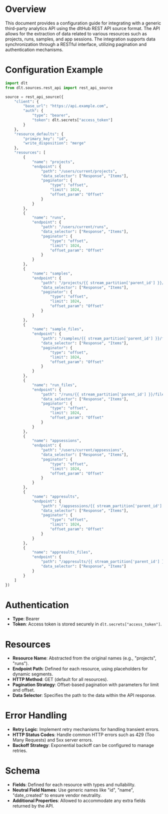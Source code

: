 # Overview

This document provides a configuration guide for integrating with a generic third-party analytics API using the dltHub REST API source format. The API allows for the extraction of data related to various resources such as projects, runs, samples, and app sessions. The integration supports data synchronization through a RESTful interface, utilizing pagination and authentication mechanisms.

# Configuration Example

```python
import dlt
from dlt.sources.rest_api import rest_api_source

source = rest_api_source({
    "client": {
        "base_url": "https://api.example.com",
        "auth": {
            "type": "bearer",
            "token": dlt.secrets["access_token"]
        }
    },
    "resource_defaults": {
        "primary_key": "id",
        "write_disposition": "merge"
    },
    "resources": [
        {
            "name": "projects",
            "endpoint": {
                "path": "/users/current/projects",
                "data_selector": ["Response", "Items"],
                "paginator": {
                    "type": "offset",
                    "limit": 1024,
                    "offset_param": "Offset"
                }
            }
        },
        {
            "name": "runs",
            "endpoint": {
                "path": "/users/current/runs",
                "data_selector": ["Response", "Items"],
                "paginator": {
                    "type": "offset",
                    "limit": 1024,
                    "offset_param": "Offset"
                }
            }
        },
        {
            "name": "samples",
            "endpoint": {
                "path": "/projects/{{ stream_partition['parent_id'] }}/samples",
                "data_selector": ["Response", "Items"],
                "paginator": {
                    "type": "offset",
                    "limit": 1024,
                    "offset_param": "Offset"
                }
            }
        },
        {
            "name": "sample_files",
            "endpoint": {
                "path": "/samples/{{ stream_partition['parent_id'] }}/files",
                "data_selector": ["Response", "Items"],
                "paginator": {
                    "type": "offset",
                    "limit": 1024,
                    "offset_param": "Offset"
                }
            }
        },
        {
            "name": "run_files",
            "endpoint": {
                "path": "/runs/{{ stream_partition['parent_id'] }}/files",
                "data_selector": ["Response", "Items"],
                "paginator": {
                    "type": "offset",
                    "limit": 1024,
                    "offset_param": "Offset"
                }
            }
        },
        {
            "name": "appsessions",
            "endpoint": {
                "path": "/users/current/appsessions",
                "data_selector": ["Response", "Items"],
                "paginator": {
                    "type": "offset",
                    "limit": 1024,
                    "offset_param": "Offset"
                }
            }
        },
        {
            "name": "appresults",
            "endpoint": {
                "path": "/appsessions/{{ stream_partition['parent_id'] }}/appresults",
                "data_selector": ["Response", "Items"],
                "paginator": {
                    "type": "offset",
                    "limit": 1024,
                    "offset_param": "Offset"
                }
            }
        },
        {
            "name": "appresults_files",
            "endpoint": {
                "path": "/appresults/{{ stream_partition['parent_id'] }}/files",
                "data_selector": ["Response", "Items"]
            }
        }
    ]
})
```

# Authentication

- **Type**: Bearer
- **Token**: Access token is stored securely in `dlt.secrets["access_token"]`.

# Resources

- **Resource Name**: Abstracted from the original names (e.g., "projects", "runs").
- **Endpoint Path**: Defined for each resource, using placeholders for dynamic segments.
- **HTTP Method**: GET (default for all resources).
- **Pagination Strategy**: Offset-based pagination with parameters for limit and offset.
- **Data Selector**: Specifies the path to the data within the API response.

# Error Handling

- **Retry Logic**: Implement retry mechanisms for handling transient errors.
- **HTTP Status Codes**: Handle common HTTP errors such as 429 (Too Many Requests) and 5xx server errors.
- **Backoff Strategy**: Exponential backoff can be configured to manage retries.

# Schema

- **Fields**: Defined for each resource with types and nullability.
- **Neutral Field Names**: Use generic names like "id", "name", "date_created" to ensure vendor neutrality.
- **Additional Properties**: Allowed to accommodate any extra fields returned by the API.